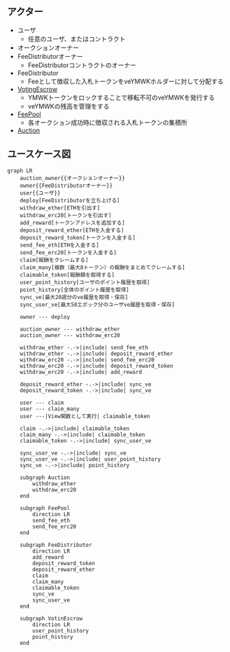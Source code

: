 ## アクター

- ユーザ
  - 任意のユーザ、またはコントラクト
- オークションオーナー
- FeeDistributorオーナー
  - FeeDistributorコントラクトのオーナー
- FeeDistributor
  - Feeとして徴収した入札トークンをveYMWKホルダーに対して分配する
- [VotingEscrow](./index.md)
  - YMWKトークンをロックすることで移転不可のveYMWKを発行する
  - veYMWKの残高を管理をする
- [FeePool](../FeePool/index.md)
  - 各オークション成功時に徴収される入札トークンの集積所
- [Auction](../Template/index.md)

## ユースケース図

```mermaid
graph LR
    auction_owner{{オークションオーナー}}
    owner{{FeeDistributorオーナー}}
    user{{ユーザ}}
    deploy[FeeDistributorを立ち上げる]
    withdraw_ether[ETHを引出す]
    withdraw_erc20[トークンを引出す]
    add_reward[トークンアドレスを追加する]
    deposit_reward_ether[ETHを入金する]
    deposit_reward_token[トークンを入金する]
    send_fee_eth[ETHを入金する]
    send_fee_erc20[トークンを入金する]
    claim[報酬をクレームする]
    claim_many[複数（最大8トークン）の報酬をまとめてクレームする]
    claimable_token[報酬額を取得する]
    user_point_history[ユーザのポイント履歴を取得]
    point_history[全体のポイント履歴を取得]
    sync_ve[最大20週分のve履歴を取得・保存]
    sync_user_ve[最大50エポック分のユーザve履歴を取得・保存]

    owner --- deploy

    auction_owner --- withdraw_ether
    auction_owner --- withdraw_erc20

    withdraw_ether -.->|include| send_fee_eth
    withdraw_ether -.->|include| deposit_reward_ether
    withdraw_erc20 -.->|include| send_fee_erc20
    withdraw_erc20 -.->|include| deposit_reward_token
    withdraw_erc20 -.->|include| add_reward

    deposit_reward_ether -.->|include| sync_ve
    deposit_reward_token -.->|include| sync_ve

    user --- claim
    user --- claim_many
    user ---|View関数として実行| claimable_token

    claim -.->|include| claimable_token
    claim_many -.->|include| claimable_token
    claimable_token -.->|include| sync_user_ve

    sync_user_ve -.->|include| sync_ve
    sync_user_ve -.->|include| user_point_history
    sync_ve -.->|include| point_history

    subgraph Auction
        withdraw_ether
        withdraw_erc20
    end

    subgraph FeePool
        direction LR
        send_fee_eth
        send_fee_erc20
    end

    subgraph FeeDistributor
        direction LR
        add_reward
        deposit_reward_token
        deposit_reward_ether
        claim
        claim_many
        claimable_token
        sync_ve
        sync_user_ve
    end

    subgraph VotinEscrow
        direction LR
        user_point_history
        point_history
    end

```
